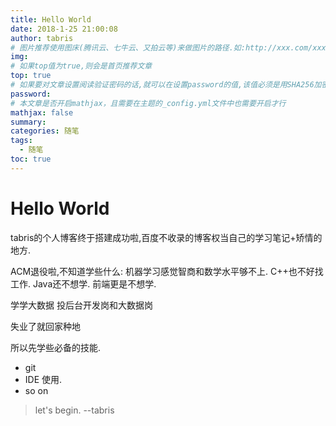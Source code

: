 ```yaml
---
title: Hello World
date: 2018-1-25 21:00:08
author: tabris
# 图片推荐使用图床(腾讯云、七牛云、又拍云等)来做图片的路径.如:http://xxx.com/xxx.jpg
img: 
# 如果top值为true,则会是首页推荐文章
top: true
# 如果要对文章设置阅读验证密码的话,就可以在设置password的值,该值必须是用SHA256加密后的密码,防止被他人识破
password: 
# 本文章是否开启mathjax，且需要在主题的_config.yml文件中也需要开启才行
mathjax: false
summary: 
categories: 随笔
tags:
  - 随笔
toc: true
---
```


# Hello World

tabris的个人博客终于搭建成功啦,百度不收录的博客权当自己的学习笔记+矫情的地方.

ACM退役啦,不知道学些什么:
机器学习感觉智商和数学水平够不上.
C++也不好找工作.
Java还不想学.
前端更是不想学.

学学大数据
投后台开发岗和大数据岗

失业了就回家种地

所以先学些必备的技能.

- git
- IDE 使用.
- so on


> let's begin. 
>        --tabris
